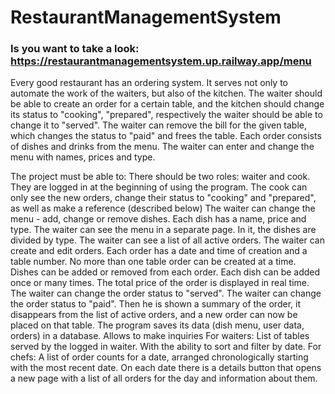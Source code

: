 # RestaurantManagementSystem
### Is you want to take a look: https://restaurantmanagementsystem.up.railway.app/menu
Every good restaurant has an ordering system. It serves not only to automate the work of the waiters, but also of the kitchen. The waiter should be able to create an order for a certain table, and the kitchen should change its status to "cooking", "prepared", respectively the waiter should be able to change it to "served". The waiter can remove the bill for the given table, which changes the status to "paid" and frees the table. Each order consists of dishes and drinks from the menu. The waiter can enter and change the menu with names, prices and type.

The project must be able to:
There should be two roles: waiter and cook. They are logged in at the beginning of using the program.
The cook can only see the new orders, change their status to "cooking" and "prepared", as well as make a reference (described below)
The waiter can change the menu - add, change or remove dishes. Each dish has a name, price and type.
The waiter can see the menu in a separate page. In it, the dishes are divided by type.
The waiter can see a list of all active orders.
The waiter can create and edit orders. Each order has a date and time of creation and a table number. No more than one table order can be created at a time.
Dishes can be added or removed from each order. Each dish can be added once or many times. The total price of the order is displayed in real time.
The waiter can change the order status to "served".
The waiter can change the order status to "paid". Then he is shown a summary of the order, it disappears from the list of active orders, and a new order can now be placed on that table.
The program saves its data (dish menu, user data, orders) in a database. Allows to make inquiries
For waiters: List of tables served by the logged in waiter. With the ability to sort and filter by date.
For chefs: A list of order counts for a date, arranged chronologically starting with the most recent date. On each date there is a details button that opens a new page with a list of all orders for the day and information about them.
